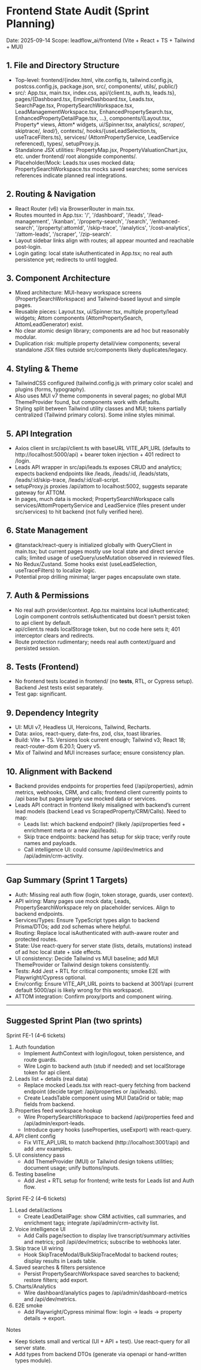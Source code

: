 # Frontend State Audit (Sprint Planning)

Date: 2025-09-14
Scope: leadflow_ai/frontend (Vite + React + TS + Tailwind + MUI)

## 1. File and Directory Structure
- Top-level: frontend/{index.html, vite.config.ts, tailwind.config.js, postcss.config.js, package.json, src/, components/, utils/, public/}
- src/: App.tsx, main.tsx, index.css, api/{client.ts, auth.ts, leads.ts}, pages/{Dashboard.tsx, EmpireDashboard.tsx, Leads.tsx, SearchPage.tsx, PropertySearchWorkspace.tsx, LeadManagementWorkspace.tsx, EnhancedPropertySearch.tsx, EnhancedPropertyDetailPage.tsx, ...}, components/{Layout.tsx, Property* views, Attom* widgets, ui/Spinner.tsx, analytics/*, scraper/*, skiptrace/*, lead/*}, contexts/, hooks/{useLeadSelection.ts, useTraceFilters.ts}, services/ (AttomPropertyService, LeadService referenced), types/, setupProxy.js.
- Standalone JSX utilities: PropertyMap.jsx, PropertyValuationChart.jsx, etc. under frontend/ root alongside components/.
- Placeholder/Mock: Leads.tsx uses mocked data; PropertySearchWorkspace.tsx mocks saved searches; some services references indicate planned real integrations.

## 2. Routing & Navigation
- React Router (v6) via BrowserRouter in main.tsx.
- Routes mounted in App.tsx: '/', '/dashboard', '/leads', '/lead-management', '/kanban', '/property-search', '/search', '/enhanced-search', '/property/:attomId', '/skip-trace', '/analytics', '/cost-analytics', '/attom-leads', '/scraper', '/zip-search'.
- Layout sidebar links align with routes; all appear mounted and reachable post-login.
- Login gating: local state isAuthenticated in App.tsx; no real auth persistence yet; redirects to <Login/> until toggled.

## 3. Component Architecture
- Mixed architecture: MUI-heavy workspace screens (PropertySearchWorkspace) and Tailwind-based layout and simple pages.
- Reusable pieces: Layout.tsx, ui/Spinner.tsx, multiple property/lead widgets; Attom components (AttomPropertySearch, AttomLeadGenerator) exist.
- No clear atomic design library; components are ad hoc but reasonably modular.
- Duplication risk: multiple property detail/view components; several standalone JSX files outside src/components likely duplicates/legacy.

## 4. Styling & Theme
- TailwindCSS configured (tailwind.config.js with primary color scale) and plugins (forms, typography).
- Also uses MUI v7 theme components in several pages; no global MUI ThemeProvider found, but components work with defaults.
- Styling split between Tailwind utility classes and MUI; tokens partially centralized (Tailwind primary colors). Some inline styles minimal.

## 5. API Integration
- Axios client in src/api/client.ts with baseURL VITE_API_URL (defaults to http://localhost:5000/api) + bearer token injection + 401 redirect to /login.
- Leads API wrapper in src/api/leads.ts exposes CRUD and analytics; expects backend endpoints like /leads, /leads/:id, /leads/stats, /leads/:id/skip-trace, /leads/:id/call-script.
- setupProxy.js proxies /api/attom to localhost:5002, suggests separate gateway for ATTOM.
- In pages, much data is mocked; PropertySearchWorkspace calls services/AttomPropertyService and LeadService (files present under src/services) to hit backend (not fully verified here).

## 6. State Management
- @tanstack/react-query is initialized globally with QueryClient in main.tsx; but current pages mostly use local state and direct service calls; limited usage of useQuery/useMutation observed in reviewed files.
- No Redux/Zustand. Some hooks exist (useLeadSelection, useTraceFilters) to localize logic.
- Potential prop drilling minimal; larger pages encapsulate own state.

## 7. Auth & Permissions
- No real auth provider/context. App.tsx maintains local isAuthenticated; Login component controls setIsAuthenticated but doesn’t persist token to api client by default.
- api/client.ts reads localStorage token, but no code here sets it; 401 interceptor clears and redirects.
- Route protection rudimentary; needs real auth context/guard and persisted session.

## 8. Tests (Frontend)
- No frontend tests located in frontend/ (no __tests__, RTL, or Cypress setup). Backend Jest tests exist separately.
- Test gap: significant.

## 9. Dependency Integrity
- UI: MUI v7, Headless UI, Heroicons, Tailwind, Recharts.
- Data: axios, react-query, date-fns, zod, clsx, toast libraries.
- Build: Vite + TS. Versions look current enough; Tailwind v3; React 18; react-router-dom 6.20.1; Query v5.
- Mix of Tailwind and MUI increases surface; ensure consistency plan.

## 10. Alignment with Backend
- Backend provides endpoints for properties feed (/api/properties), admin metrics, webhooks, CRM, and calls; frontend client currently points to /api base but pages largely use mocked data or services.
- Leads API contract in frontend likely misaligned with backend’s current lead models (backend Lead vs ScrapedProperty/CRM/Calls). Need to map:
  - Leads list: which backend endpoint? (likely /api/properties feed + enrichment meta or a new /api/leads).
  - Skip trace endpoints: backend has setup for skip trace; verify route names and payloads.
  - Call intelligence UI: could consume /api/dev/metrics and /api/admin/crm-activity.

---

## Gap Summary (Sprint 1 Targets)
- Auth: Missing real auth flow (login, token storage, guards, user context).
- API wiring: Many pages use mock data; Leads, PropertySearchWorkspace rely on placeholder services. Align to backend endpoints.
- Services/Types: Ensure TypeScript types align to backend Prisma/DTOs; add zod schemas where helpful.
- Routing: Replace local isAuthenticated with auth-aware router and protected routes.
- State: Use react-query for server state (lists, details, mutations) instead of ad hoc local state + side effects.
- UI consistency: Decide Tailwind vs MUI baseline; add MUI ThemeProvider or Tailwind design tokens consistently.
- Tests: Add Jest + RTL for critical components; smoke E2E with Playwright/Cypress optional.
- Env/config: Ensure VITE_API_URL points to backend at 3001/api (current default 5000/api is likely wrong for this workspace).
- ATTOM integration: Confirm proxy/ports and component wiring.

---

## Suggested Sprint Plan (two sprints)

Sprint FE-1 (4–6 tickets)
1) Auth foundation
   - Implement AuthContext with login/logout, token persistence, and route guards.
   - Wire Login to backend auth (stub if needed) and set localStorage token for api client.
2) Leads list + details (real data)
   - Replace mocked Leads.tsx with react-query fetching from backend endpoint (decide target: /api/properties or /api/leads).
   - Create LeadsTable component using MUI DataGrid or table; map fields from backend.
3) Properties feed workspace hookup
   - Wire PropertySearchWorkspace to backend /api/properties feed and /api/admin/export-leads.
   - Introduce query hooks (useProperties, useExport) with react-query.
4) API client config
   - Fix VITE_API_URL to match backend (http://localhost:3001/api) and add .env examples.
5) UI consistency pass
   - Add ThemeProvider (MUI) or Tailwind design tokens utilities; document usage; unify buttons/inputs.
6) Testing baseline
   - Add Jest + RTL setup for frontend; write tests for Leads list and Auth flow.

Sprint FE-2 (4–6 tickets)
1) Lead detail/actions
   - Create LeadDetailPage: show CRM activities, call summaries, and enrichment tags; integrate /api/admin/crm-activity list.
2) Voice intelligence UI
   - Add Calls page/section to display live transcript/summary activities and metrics; poll /api/dev/metrics; subscribe to webhooks later.
3) Skip trace UI wiring
   - Hook SkipTraceModal/BulkSkipTraceModal to backend routes; display results in Leads table.
4) Saved searches & filters persistence
   - Persist PropertySearchWorkspace saved searches to backend; restore filters; add export.
5) Charts/Analytics
   - Wire dashboard/analytics pages to /api/admin/dashboard-metrics and /api/dev/metrics.
6) E2E smoke
   - Add Playwright/Cypress minimal flow: login → leads → property details → export.

Notes
- Keep tickets small and vertical (UI + API + test). Use react-query for all server state.
- Add types from backend DTOs (generate via openapi or hand-written types module).
